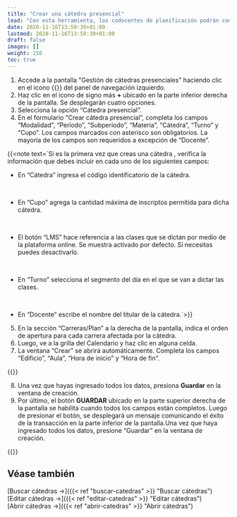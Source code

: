 ```yaml
---
title: "Crear una cátedra presencial"
lead: "Con esta herramienta, los codocentes de planificación podrán comenzar a generar las cátedras presenciales de manera fácil y ágil."
date: 2020-11-16T13:59:39+01:00
lastmod: 2020-11-16T13:59:39+01:00
draft: false
images: []
weight: 150
toc: true
---
```


1. Accede a la pantalla "Gestión de cátedras presenciales" haciendo clic en el icono {{<inline-icon image="menu.png" alt="hamburger menu icon">}} del panel de navegación izquierdo.
1. Haz clic en el icono de signo más **+** ubicado en la parte inferior derecha de la pantalla. Se desplegarán cuatro opciones. 
1. Selecciona la opción “Cátedra presencial”. 
1. En el formulario “Crear cátedra presencial”, completa los campos “Modalidad”, “Período”, “Subperíodo”, “Materia”, “Cátedra”, “Turno” y “Cupo”. Los campos marcados con asterisco son obligatorios. La mayoría de los campos son requeridos a excepción de “Docente”.

{{<note text=`Si es la primera vez que creas una cátedra , verifica la información que debes incluir en cada uno de los siguientes campos:
<br>

- En “Cátedra” ingresa el código identificatorio de la cátedra.
<br>

- En “Cupo” agrega la cantidad máxima de inscriptos permitida para dicha cátedra.
<br>

- El botón “LMS” hace referencia a las clases que se dictan por medio de la plataforma online. Se muestra activado por defecto. Si necesitas puedes desactivarlo.
<br>

- En “Turno” selecciona el segmento del día en el que se van a dictar las clases.
<br>

- En “Docente” escribe el nombre del titular de la cátedra.`>}}
</b>

5. En la sección “Carreras/Plan” a la derecha de la pantalla, indica el orden de apertura para cada carrera afectada por la cátedra.
6. Luego, ve a la grilla del Calendario y haz clic en alguna celda. 
7. La ventana “Crear” se abrirá automáticamente. Completa los campos “Edificio”, “Aula”, “Hora de inicio” y “Hora de fin”. 

{{<note text="Si deseas agregar una nueva clase el mismo día, seleccione el botón <b>+ Agregar horario</b>. Si deseas eliminar alguno de los registros creados, presiona el ícono eliminar.">}}
</b>

8. Una vez que hayas ingresado todos los datos, presiona **Guardar** en la ventana de creación.
9. Por último, el botón **GUARDAR** ubicado en la parte superior derecha de la pantalla se habilita cuando todos los campos están completos. Luego de presionar el botón, se desplegará un mensaje comunicando el éxito de la transacción en la parte inferior de la pantalla.Una vez que haya ingresado todos los datos, presione “Guardar” en la ventana de creación.

{{<tip text="La cátedra que acabas de crear se podrá ver en la grilla de la pantalla de búsqueda. Por defecto, la cátedra se creará cerrada. Para poder abrir cualquier cátedra desde esta pantalla, usa el botón de encendido y apagado a la derecha de la cátedra seleccionada.">}}
</b>

## Véase también

[Buscar cátedras →]({{< ref "buscar-catedras" >}} "Buscar cátedras")
<br/>
[Editar cátedras →]({{< ref "editar-catedras" >}} "Editar cátedras")
<br/>
[Abrir cátedras →]({{< ref "abrir-catedras" >}} "Abrir cátedras")

